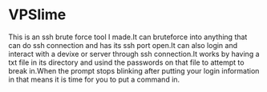 # VPSlime
This is an ssh brute force tool I made.It can bruteforce into anything that can do ssh connection and has its ssh port open.It can also login and interact with a devixe or server through ssh connection.It works by having a txt file in its directory and usind the passwords on that file to attempt to break in.When the prompt stops blinking after putting your login information in that means it is time for you to put a command in.
